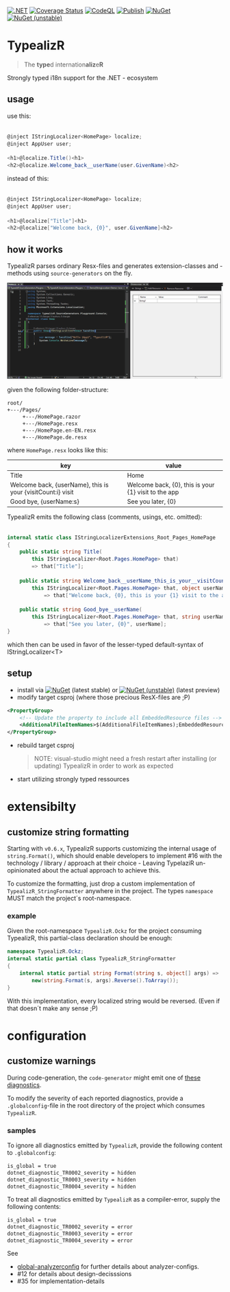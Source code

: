 [![.NET](https://github.com/earloc/TypealizR/actions/workflows/dotnet.yml/badge.svg)](https://github.com/earloc/TypealizR/actions/workflows/dotnet.yml)
[![Coverage Status](https://coveralls.io/repos/github/earloc/TypealizR/badge.svg?branch=main)](https://coveralls.io/github/earloc/TypealizR?branch=main)
[![CodeQL](https://github.com/earloc/TypealizR/actions/workflows/codeql.yml/badge.svg)](https://github.com/earloc/TypealizR/actions/workflows/codeql.yml)
[![Publish](https://github.com/earloc/TypealizR/actions/workflows/publish.yml/badge.svg)](https://github.com/earloc/TypealizR/actions/workflows/publish.yml)
[![NuGet](https://img.shields.io/nuget/v/TypealizR)](https://www.nuget.org/packages/TypealizR)
[![NuGet (unstable)](https://img.shields.io/nuget/vpre/TypealizR)]((https://www.nuget.org/packages/TypealizR))

# TypealizR
> The **type**d internation**aliz**e**R**

Strongly typed i18n support for the .NET - ecosystem

## usage

use this:

```csharp

@inject IStringLocalizer<HomePage> localize;
@inject AppUser user;

<h1>@localize.Title()<h1>
<h2>@localize.Welcome_back__userName(user.GivenName)<h2>

```

instead of this:


```csharp

@inject IStringLocalizer<HomePage> localize;
@inject AppUser user;

<h1>@localize["Title"]<h1>
<h2>@localize["Welcome back, {0}", user.GivenName]<h2>

```

## how it works

TypealizR parses ordinary Resx-files and generates extension-classes and -methods using `source-generators` on the fly.

![demo_typealize_translation_initial]


given the following folder-structure:

```
root/
+---/Pages/
     +---/HomePage.razor
     +---/HomePage.resx
     +---/HomePage.en-EN.resx
     +---/HomePage.de.resx
```

where `HomePage.resx` looks like this:

| key | value |
|------|-------|
| Title | Home |
|Welcome back, {userName}, this is your {visitCount:i} visit | Welcome back, {0}, this is your {1} visit to the app |
|Good bye, {userName:s} | See you later, {0} |

TypealizR emits the following class (comments, usings, etc. omitted):

```csharp

internal static class IStringLocalizerExtensions_Root_Pages_HomePage 
{
	public static string Title(
		this IStringLocalizer<Root.Pages.HomePage> that) 
		=> that["Title"];
		
	public static string Welcome_back__userName_this_is_your__visitCount__visit(
		this IStringLocalizer<Root.Pages.HomePage> that, object userName, int visitCount) 
			=> that["Welcome back, {0}, this is your {1} visit to the app", userName, visitCount];
		
	public static string Good_bye__userName(
		this IStringLocalizer<Root.Pages.HomePage> that, string userName) 
			=> that["See you later, {0}", userName];
}

```

which then can be used in favor of the lesser-typed default-syntax of IStringLocalizer&lt;T&gt;


## setup

- install via [![NuGet](https://img.shields.io/nuget/v/TypealizR)](https://www.nuget.org/packages/TypealizR) (latest stable) or [![NuGet (unstable)](https://img.shields.io/nuget/vpre/TypealizR)]((https://www.nuget.org/packages/TypealizR)) (latest preview)
- modify target csproj (where those precious ResX-files are ;P)
```xml
<PropertyGroup>
	<!-- Update the property to include all EmbeddedResource files -->
	<AdditionalFileItemNames>$(AdditionalFileItemNames);EmbeddedResource</AdditionalFileItemNames>
</PropertyGroup>
```
- rebuild target csproj
  > NOTE: visual-studio might need a fresh restart after installing (or updating) TypealizR in order to work as expected
- start utilizing strongly typed ressources

[demo_typealize_translation_initial]:docs/assets/demo_typealize_translation_initial.gif

# extensibilty

## customize string formatting

Starting with `v0.6.x`, TypealizR supports customizing the internal usage of `string.Format()`, which should enable developers to implement #16 with the technology / library / approach at their choice - Leaving TypelaziR un-opinionated about the actual approach to achieve this.

To customize the formatting, just drop a custom implementation of `TypealizR_StringFormatter` anywhere in the project. The types `namespace` MUST match the project´s root-namespace.

### example
Given the root-namespace `TypealizR.Ockz` for the project consuming TypealizR, this partial-class declaration should be enough:

```csharp
namespace TypealizR.Ockz;
internal static partial class TypealizR_StringFormatter
{
	internal static partial string Format(string s, object[] args) => 
		new(string.Format(s, args).Reverse().ToArray());
}
```

With this implementation, every localized string would be reversed. (Even if that doesn´t make any sense ;P)


# configuration
## customize warnings

During code-generation, the `code-generator` might emit one of [these diagnostics](https://github.com/earloc/TypealizR/tree/main/docs/reference).

To modify the severity of each reported diagnostics, provide a `.globalconfig`-file in the root directory of the project which consumes `TypealizR`.

### samples

To ignore all diagnostics emitted by `TypealizR`, provide the following content to `.globalconfig`:
```
is_global = true
dotnet_diagnostic_TR0002_severity = hidden
dotnet_diagnostic_TR0003_severity = hidden
dotnet_diagnostic_TR0004_severity = hidden
```

To treat all diagnostics emitted by `TypealizR` as a compiler-error, supply the following contents:
```
is_global = true
dotnet_diagnostic_TR0002_severity = error
dotnet_diagnostic_TR0003_severity = error
dotnet_diagnostic_TR0004_severity = error
```

See 
- [global-analyzerconfig](https://learn.microsoft.com/en-us/dotnet/fundamentals/code-analysis/configuration-files#global-analyzerconfig) for further details about analyzer-configs.
- #12 for details about design-decisssions
- #35 for implementation-details


